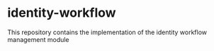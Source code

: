 # identity-workflow
This repository contains the implementation of the identity workflow management module
